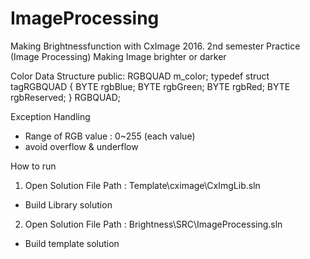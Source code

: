 # ImageProcessing
Making Brightnessfunction with CxImage
2016. 2nd semester Practice (Image Processing)
Making Image brighter or darker

Color Data Structure
public:
  RGBQUAD m_color;
typedef struct tagRGBQUAD {
  BYTE rgbBlue;
  BYTE rgbGreen;
  BYTE rgbRed;
  BYTE rgbReserved;
} RGBQUAD;

Exception Handling
 - Range of RGB value : 0~255 (each value)
 - avoid overflow & underflow
 
How to run

1. Open Solution File
Path : Template\cximage\CxImgLib.sln
- Build Library solution

2. Open Solution File
Path : Brightness\SRC\ImageProcessing.sln
- Build template solution
